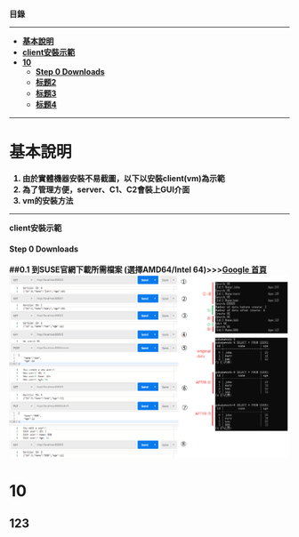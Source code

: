 <strong> 目錄 <strong>
 ***
* [基本說明](#基本說明)
* [client安裝示範](#2)
* [10](#10)
   * [Step 0 Downloads](#2.0)
   * [标题2](#42)
   * [标题3](#43)
   * [标题4](#44)



 ***
# 基本說明
1. 由於實體機器安裝不易截圖，以下以安裝client(vm)為示範
2. 為了管理方便，server、C1、C2會裝上GUI介面
3. vm的安裝方法
 ***
<strong id="2"> client安裝示範 <strong>
<h4 id="2.0">Step 0 Downloads</h4>

##0.1 到SUSE官網下載所需檔案 (選擇AMD64/Intel 64)>>>[Google 首頁](https://google.com.tw)
![image](https://github.com/HongScarlet/homework/blob/master/GO/img/20200212/TEST2.png)

# 10
## 123




